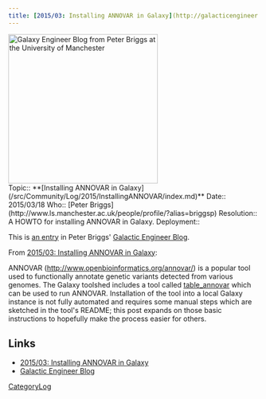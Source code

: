 ```yaml
---
title: [2015/03: Installing ANNOVAR in Galaxy](http://galacticengineer.blogspot.co.uk/2015/03/installing-annovar-in-galaxy.html)
---
```

<div class='center'><img src="/src/Images/Logos/UManchesterLogo.jpg" alt="Galaxy Engineer Blog from Peter Briggs at the University of Manchester" width="300" /></div>





<div class='logbox'>
 Topic:: **[Installing ANNOVAR in Galaxy](/src/Community/Log/2015/InstallingANNOVAR/index.md)**
 Date:: 2015/03/18
 Who:: [Peter Briggs](http://www.ls.manchester.ac.uk/people/profile/?alias=briggsp)
 Resolution:: A HOWTO for installing ANNOVAR in Galaxy.
 Deployment:: 
</div>

This is [an entry](http://galacticengineer.blogspot.co.uk/2015/03/installing-annovar-in-galaxy.html) in Peter Briggs' [Galactic Engineer Blog](http://galacticengineer.blogspot.co.uk/).

From [2015/03: Installing ANNOVAR in Galaxy](http://galacticengineer.blogspot.co.uk/2015/03/installing-annovar-in-galaxy.html):

 ANNOVAR (http://www.openbioinformatics.org/annovar/) is a popular tool used to functionally annotate genetic variants detected from various genomes. The Galaxy toolshed includes a tool called [table_annovar](https://toolshed.g2.bx.psu.edu/view/devteam/table_annovar) which can be used to run ANNOVAR. Installation of the tool into a local Galaxy instance is not fully automated and requires some manual steps which are sketched in the tool's README; this post expands on those basic instructions to hopefully make the process easier for others.

## Links

* [2015/03: Installing ANNOVAR in Galaxy](http://galacticengineer.blogspot.co.uk/2015/03/installing-annovar-in-galaxy.html)
* [Galactic Engineer Blog](http://galacticengineer.blogspot.co.uk/)

[CategoryLog](/src/CategoryLog/index.md)

